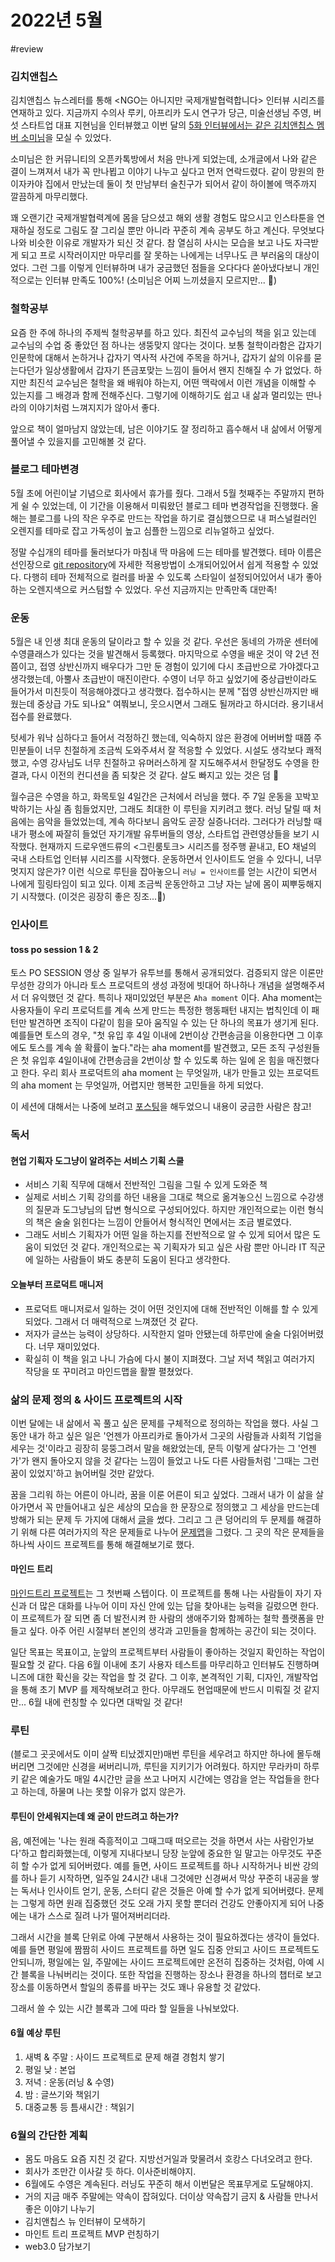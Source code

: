 # 2022년 5월

\#review

### 김치앤칩스

김치앤칩스 뉴스레터를 통해 \<NGO는 아니지만 국제개발협력합니다> 인터뷰 시리즈를 연재하고 있다. 지금까지 수의사 루키, 아프리카 도시 연구가 당근, 미술선생님 주영, 버섯 스타트업 대표 지현님을 인터뷰했고 이번 달의 [5화 인터뷰에서는 같은 김치앤칩스 멤버 소미님](https://page.stibee.com/archives/76249)을 모실 수 있었다.

소미님은 한 커뮤니티의 오픈카톡방에서 처음 만나게 되었는데, 소개글에서 나와 같은 결이 느껴져서 내가 꼭 만나뵙고 이야기 나누고 싶다고 먼저 연락드렸다. 같이 망원의 한 이자카야 집에서 만났는데 둘이 첫 만남부터 술친구가 되어서 같이 하이볼에 맥주까지 깔끔하게 마무리했다.

꽤 오랜기간 국제개발협력계에 몸을 담으셨고 해외 생활 경험도 많으시고 인스타툰을 연재하실 정도로 그림도 잘 그리실 뿐만 아니라 꾸준히 계속 공부도 하고 계신다. 무엇보다 나와 비슷한 이유로 개발자가 되신 것 같다. 참 열심히 사시는 모습을 보고 나도 자극받게 되고 프로 시작러이지만 마무리를 잘 못하는 나에게는 너무나도 큰 부러움의 대상이었다. 그런 그를 이렇게 인터뷰하며 내가 궁금했던 점들을 오다다다 쏟아냈다보니 개인적으로는 인터뷰 만족도 100%! (소미님은 어찌 느끼셨을지 모르지만... 🤭)

### 철학공부

요즘 한 주에 하나의 주제씩 철학공부를 하고 있다. 최진석 교수님의 책을 읽고 있는데 교수님의 수업 중 좋았던 점 하나는 생뚱맞지 않다는 것이다. 보통 철학이라함은 갑자기 인문학에 대해서 논하거나 갑자기 역사적 사건에 주목을 하거나, 갑자기 삶의 이유를 묻는다던가 일상생활에서 갑자기 뜬금포맞는 느낌이 들어서 왠지 친해질 수 가 없었다. 하지만 최진석 교수님은 철학을 왜 배워야 하는지, 어떤 맥락에서 이런 개념을 이해할 수 있는지를 그 배경과 함께 전해주신다. 그렇기에 이해하기도 쉽고 내 삶과 멀리있는 딴나라의 이야기처럼 느껴지지가 않아서 좋다.

앞으로 책이 얼마남지 않았는데, 남은 이야기도 잘 정리하고 흡수해서 내 삶에서 어떻게 풀어낼 수 있을지를 고민해볼 것 같다.

### 블로그 테마변경

5월 초에 어린이날 기념으로 회사에서 휴가를 줬다. 그래서 5월 첫째주는 주말까지 편하게 쉴 수 있었는데, 이 기간을 이용해서 미뤄왔던 블로그 테마 변경작업을 진행했다. 올해는 블로그를 나의 작은 우주로 만드는 작업을 하기로 결심했으므로 내 퍼스널컬러인 오렌지를 테마로 잡고 가독성이 높고 심플한 느낌으로 리뉴얼하고 싶었다.

정말 수십개의 테마를 둘러보다가 마침내 딱 마음에 드는 테마를 발견했다. 테마 이름은 선인장으로 [git repository](https://github.com/probberechts/hexo-theme-cactus)에 자세한 적용방법이 소개되어있어서 쉽게 적용할 수 있었다. 다행히 테마 전체적으로 컬러를 바꿀 수 있도록 스타일이 설정되어있어서 내가 좋아하는 오렌지색으로 커스텀할 수 있었다. 우선 지금까지는 만족만족 대만족!

### 운동

5월은 내 인생 최대 운동의 달이라고 할 수 있을 것 같다. 우선은 동네의 가까운 센터에 수영클래스가 있다는 것을 발견해서 등록했다. 마지막으로 수영을 배운 것이 약 2년 전쯤이고, 접영 상반신까지 배우다가 그만 둔 경험이 있기에 다시 초급반으로 가야겠다고 생각했는데, 아뿔사 초급반이 매진이란다. 수영이 너무 하고 싶었기에 중상급반이라도 들어가서 미친듯이 적응해야겠다고 생각했다. 접수하시는 분께 "접영 상반신까지만 배웠는데 중상급 가도 되나요" 여쭤보니, 웃으시면서 그래도 될꺼라고 하시더라. 용기내서 접수를 완료했다.

텃세가 워낙 심하다고 들어서 걱정하긴 했는데, 익숙하지 않은 환경에 어버버할 때쯤 주민분들이 너무 친절하게 조금씩 도와주셔서 잘 적응할 수 있었다. 시설도 생각보다 쾌적했고, 수영 강사님도 너무 친절하고 유머러스하게 잘 지도해주셔서 한달정도 수영을 한 결과, 다시 이전의 컨디션을 좀 되찾은 것 같다. 살도 빠지고 있는 것은 덤 💪

월수금은 수영을 하고, 화목토일 4일간은 근처에서 러닝을 했다. 주 7일 운동을 꼬박꼬박하기는 사실 좀 힘들었지만, 그래도 최대한 이 루틴을 지키려고 했다. 러닝 달릴 때 처음에는 음악을 들었었는데, 계속 하다보니 음악도 곧장 실증나더라. 그러다가 러닝할 때 내가 평소에 짜잘히 들었던 자기개발 유투버들의 영상, 스타트업 관련영상들을 보기 시작했다. 현재까지 드로우앤드류의 <그린룸토크> 시리즈를 정주행 끝내고, EO 채널의 국내 스타트업 인터뷰 시리즈를 시작했다. 운동하면서 인사이트도 얻을 수 있다니, 너무 멋지지 않은가? 이런 식으로 루틴을 잡아놓으니 `러닝 = 인사이트`를 얻는 시간이 되면서 나에게 힐링타임이 되고 있다. 이제 조금씩 운동안하고 그냥 자는 날에 몸이 찌뿌둥해지기 시작했다. (이것은 굉장히 좋은 징조...🤩)

### 인사이트

#### toss po session 1 & 2

토스 PO SESSION 영상 중 일부가 유투브를 통해서 공개되었다. 검증되지 않은 이론만 무성한 강의가 아니라 토스 프로덕트의 생성 과정에 빗대어 하나하나 개념을 설명해주셔서 더 유익했던 것 같다. 특히나 재미있었던 부분은 `Aha moment` 이다. Aha moment는 사용자들이 우리 프로덕트를 계속 쓰게 만드는 특정한 행동패턴 내지는 법칙인데 이 패턴만 발견하면 조직이 다같이 힘을 모아 움직일 수 있는 단 하나의 목표가 생기게 된다. 예를들면 토스의 경우, "첫 유입 후 4일 이내에 2번이상 간편송금을 이용한다면 그 이후에도 토스를 계속 쓸 확률이 높다."라는 aha moment를 발견했고, 모든 조직 구성원들은 첫 유입후 4일이내에 간편송금을 2번이상 할 수 있도록 하는 일에 온 힘을 매진했다고 한다. 우리 회사 프로덕트의 aha moment 는 무엇일까, 내가 만들고 있는 프로덕트의 aha moment 는 무엇일까, 어렵지만 행복한 고민들을 하게 되었다.

이 세션에 대해서는 나중에 보려고 [포스팅](https://blog.mhson.world/2022/05/08/insights/20220508-toss-po-session-01/)을 해두었으니 내용이 궁금한 사람은 참고!

### 독서

#### 현업 기획자 도그냥이 알려주는 서비스 기획 스쿨

* 서비스 기획 직무에 대해서 전반적인 그림을 그릴 수 있게 도와준 책
* 실제로 서비스 기획 강의를 하던 내용을 그대로 책으로 옮겨놓으신 느낌으로 수강생의 질문과 도그냥님의 답변 형식으로 구성되어있다. 하지만 개인적으로는 이런 형식의 책은 술술 읽힌다는 느낌이 안들어서 형식적인 면에서는 조금 별로였다.
* 그래도 서비스 기획자가 어떤 일을 하는지를 전반적으로 알 수 있게 되어서 많은 도움이 되었던 것 같다. 개인적으로는 꼭 기획자가 되고 싶은 사람 뿐만 아니라 IT 직군에 일하는 사람들이 봐도 충분히 도움이 된다고 생각한다.

#### 오늘부터 프로덕트 매니저

* 프로덕트 매니저로서 일하는 것이 어떤 것인지에 대해 전반적인 이해를 할 수 있게 되었다. 그래서 더 매력적으로 느껴졌던 것 같다.
* 저자가 글쓰는 능력이 상당하다. 시작한지 얼마 안됐는데 하루만에 술술 다읽어버렸다. 너무 재미있었다.
* 확실히 이 책을 읽고 나니 가슴에 다시 불이 지펴졌다. 그날 저녁 책읽고 여러가지 작당을 또 꾸미려고 마인드맵을 활짤 펼쳤었다.

### 삶의 문제 정의 & 사이드 프로젝트의 시작

이번 달에는 내 삶에서 꼭 풀고 싶은 문제를 구체적으로 정의하는 작업을 했다. 사실 그동안 내가 하고 싶은 일은 '언젠가 아프리카로 돌아가서 그곳의 사람들과 사회적 기업을 세우는 것'이라고 굉장히 뭉뚱그려서 말을 해왔었는데, 문득 이렇게 살다가는 그 '언젠가'가 왠지 돌아오지 않을 것 같다는 느낌이 들었고 나도 다른 사람들처럼 '그때는 그런 꿈이 있었지'하고 늙어버릴 것만 같았다.

꿈을 그리워 하는 어른이 아니라, 꿈을 이룬 어른이 되고 싶었다. 그래서 내가 이 삶을 살아가면서 꼭 만들어내고 싶은 세상의 모습을 한 문장으로 정의했고 그 세상을 만드는데 방해가 되는 문제 두 가지에 대해서 [글](https://blog.mhson.world/2022/05/07/essays/probleminlife-02/)을 썼다. 그리고 그 큰 덩어리의 두 문제를 해결하기 위해 다른 여러가지의 작은 문제들로 나누어 [문제맵](https://blog.mhson.world/2022/05/08/essays/probleminlife-03/)을 그렸다. 그 곳의 작은 문제들을 하나씩 사이드 프로젝트를 통해 해결해보기로 했다.

#### 마인드 트리

[마인드트리 프로젝트](https://blog.mhson.world/2022/05/23/sideprojects/mindtreeproject-01/)는 그 첫번째 스텝이다. 이 프로젝트를 통해 나는 사람들이 자기 자신과 더 많은 대화를 나누어 이미 자신 안에 있는 답을 찾아내는 능력을 길렀으면 한다. 이 프로젝트가 잘 되면 좀 더 발전시켜 한 사람의 생애주기와 함께하는 철학 플랫폼을 만들고 싶다. 아주 어린 시절부터 본인의 생각과 고민들을 함께하는 공간이 되는 것이다.

일단 목표는 목표이고, 눈앞의 프로젝트부터 사람들이 좋아하는 것일지 확인하는 작업이 필요할 것 같다. 다음 6월 이내에 초기 사용자 테스트를 마무리하고 인터뷰도 진행하며 니즈에 대한 확신을 갖는 작업을 할 것 같다. 그 이후, 본격적인 기획, 디자인, 개발작업을 통해 초기 MVP 를 제작해보려고 한다. 아무래도 현업때문에 반드시 미뤄질 것 같지만... 6월 내에 런칭할 수 있다면 대박일 것 같다!

### 루틴

(블로그 곳곳에서도 이미 살짝 티났겠지만)매번 루틴을 세우려고 하지만 하나에 몰두해버리면 그것에만 신경을 써버리니까, 루틴을 지키기가 어려웠다. 하지만 무라카미 하루키 같은 예술가도 매일 4시간만 글을 쓰고 나머지 시간에는 영감을 얻는 작업들을 한다고 하는데, 하물며 나는 못할 이유가 없지 않은가.

#### 루틴이 안세워지는데 왜 굳이 만드려고 하는가?

음, 예전에는 '나는 원래 즉흥적이고 그때그때 떠오르는 것을 하면서 사는 사람인가보다'하고 합리화했는데, 이렇게 지내다보니 당장 눈앞에 중요한 일 말고는 아무것도 꾸준히 할 수가 없게 되어버렸다. 예를 들면, 사이드 프로젝트를 하나 시작하거나 비싼 강의를 하나 듣기 시작하면, 일주일 24시간 내내 그것에만 신경써서 막상 꾸준히 내공을 쌓는 독서나 인사이트 얻기, 운동, 스터디 같은 것들은 아예 할 수가 없게 되어버렸다. 문제는 그렇게 하면 원래 집중했던 것도 오래 가지 못할 뿐더러 건강도 안좋아지게 되어 나중에는 내가 스스로 질려 나가 떨어져버리더라.

그래서 시간을 블록 단위로 아예 구분해서 사용하는 것이 필요하겠다는 생각이 들었다. 예를 들면 평일에 짬짬히 사이드 프로젝트를 하면 일도 집중 안되고 사이드 프로젝트도 안되니까, 평일에는 일, 주말에는 사이드 프로젝트에만 온전히 집중하는 것처럼, 아예 시간 블록을 나눠버리는 것이다. 또한 작업을 진행하는 장소나 환경을 하나의 챕터로 보고 장소를 이동하면서 할일의 종류를 바꾸는 것도 꽤나 유용할 것 같았다.

그래서 쓸 수 있는 시간 블록과 그에 따라 할 일들을 나눠보았다.

#### 6월 예상 루틴

1. 새벽 & 주말 : 사이드 프로젝트로 문제 해결 경험치 쌓기
2. 평일 낮 : 본업
3. 저녁 : 운동(러닝 & 수영)
4. 밤 : 글쓰기와 책읽기
5. 대중교통 등 틈새시간 : 책읽기

### 6월의 간단한 계획

* 몸도 마음도 요즘 지친 것 같다. 지방선거일과 맞물려서 호캉스 다녀오려고 한다.
* 회사가 조만간 이사갈 듯 하다. 이사준비해야지.
* 6월에도 수영은 계속된다. 러닝도 꾸준히 해서 이번달은 목표무게로 도달해야지.
* 거의 지금 매주 주말에는 약속이 잡혀있다. 더이상 약속잡기 금지 & 사람들 만나서 좋은 이야기 나누기
* 김치앤칩스 뉴 인터뷰이 모색하기
* 마인트 트리 프로젝트 MVP 런칭하기
* web3.0 담가보기
